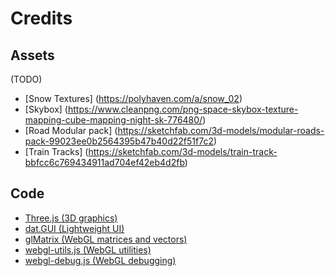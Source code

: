 # Credits

## Assets

(TODO)
- [Snow Textures] (https://polyhaven.com/a/snow_02)
- [Skybox] (https://www.cleanpng.com/png-space-skybox-texture-mapping-cube-mapping-night-sk-776480/)
- [Road Modular pack] (https://sketchfab.com/3d-models/modular-roads-pack-99023ee0b2564395b47b40d22f51f7c2)
- [Train Tracks] (https://sketchfab.com/3d-models/train-track-bbfcc6c769434911ad704ef42eb4d2fb)

## Code

- [Three.js (3D graphics)](https://github.com/mrdoob/three.js/)
- [dat.GUI (Lightweight UI)](https://github.com/dataarts/dat.gui)
- [glMatrix (WebGL matrices and vectors)](https://github.com/toji/gl-matrix)
- [webgl-utils.js (WebGL utilities)](https://github.com/toji/webgl-utils)
- [webgl-debug.js (WebGL debugging)](https://github.com/KhronosGroup/WebGLDeveloperTools)
